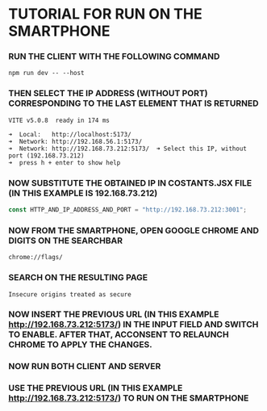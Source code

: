 # TUTORIAL FOR RUN ON THE SMARTPHONE

### RUN THE CLIENT WITH THE FOLLOWING COMMAND
```
npm run dev -- --host
```
### THEN SELECT THE IP ADDRESS (WITHOUT PORT) CORRESPONDING TO THE LAST ELEMENT THAT IS RETURNED
```
VITE v5.0.8  ready in 174 ms

➜  Local:   http://localhost:5173/
➜  Network: http://192.168.56.1:5173/
➜  Network: http://192.168.73.212:5173/  ➜ Select this IP, without port (192.168.73.212)
➜  press h + enter to show help
```

### NOW SUBSTITUTE THE OBTAINED IP IN COSTANTS.JSX FILE (IN THIS EXAMPLE IS 192.168.73.212)
``` javascript
const HTTP_AND_IP_ADDRESS_AND_PORT = "http://192.168.73.212:3001";
```

### NOW FROM THE SMARTPHONE, OPEN GOOGLE CHROME AND DIGITS ON THE SEARCHBAR
```
chrome://flags/ 
```
### SEARCH ON THE RESULTING PAGE
```
Insecure origins treated as secure
```
### NOW INSERT THE PREVIOUS URL (IN THIS EXAMPLE http://192.168.73.212:5173/) IN THE INPUT FIELD AND SWITCH TO ENABLE. AFTER THAT, ACCONSENT TO RELAUNCH CHROME TO APPLY THE CHANGES.

### NOW RUN BOTH CLIENT AND SERVER

### USE THE PREVIOUS URL (IN THIS EXAMPLE http://192.168.73.212:5173/) TO RUN ON THE SMARTPHONE
